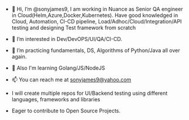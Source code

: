 - 👋 Hi, I’m @sonyjames9, I am working in Nuance as Senior QA engineer in Cloud(Helm,Azure,Docker,Kubernetes). Have good knowledged in Cloud, Automation, CI-CD pipeline, Load/Adhoc/Cloud/Integration/API testing and designing Test framework from scratch

- 👀 I’m interested in Dev/DevOPS/UI/QA/CI-CD.
- 🌱 I’m practicing fundamentals, DS, Algorithms of Python/Java all over again.
- 🌱 Also I'm learning Golang/JS/NodeJS
- 📫 You can reach me at sonyjames9@yahoo.com

- I will create multiple repos for UI/Backend testing using different languages, frameworks and libraries
- Eager to contribute to Open Source Projects.

<!---
sonyjames9/sonyjames9 is a ✨ special ✨ repository because its `README.md` (this file) appears on your GitHub profile.
You can click the Preview link to take a look at your changes.
--->
